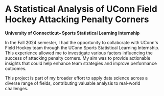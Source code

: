 # A Statistical Analysis of UConn Field Hockey Attacking Penalty Corners

**University of Connecticut– Sports Statistical Learning Internship**

In the Fall 2024 semester, I had the opportunity to collaborate with UConn's Field Hockey team through the UConn Sports Statistical Learning Internship. This experience allowed me to investigate various factors influencing the success of attacking penalty corners. My aim was to provide actionable insights that could help enhance team strategies and improve performance outcomes.

This project is part of my broader effort to apply data science across a diverse range of fields, contributing valuable analysis to real-world challenges.
